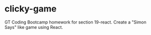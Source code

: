 # clicky-game
GT Coding Bootcamp homework for section 19-react. Create a "Simon Says" like game using React.
